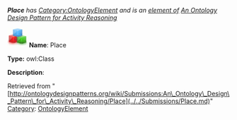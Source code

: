 ___Place__ has [Category:OntologyElement](../../Category/OntologyElement.md "Category:OntologyElement") and is an [element of](../../Property/ElementOf.md "Property:ElementOf") [An Ontology Design Pattern for Activity Reasoning](../../Submissions/An_Ontology_Design_Pattern_for_Activity_Reasoning.md "Submissions:An Ontology Design Pattern for Activity Reasoning")_


  




[![Class](../../images/thumb/2/27/Class.gif/45px-Class.gif)](../../Image/Class.gif.md "Class")
__Name__: Place 


__Type:__ owl:Class 


__Description__: 





Retrieved from "[http://ontologydesignpatterns.org/wiki/Submissions:An\_Ontology\_Design\_Pattern\_for\_Activity\_Reasoning/Place](../../Submissions/Place.md)"
 [Category](http://ontologydesignpatterns.org/wiki/Special:Categories "Special:Categories"): [OntologyElement](../../Category/OntologyElement.md "Category:OntologyElement")